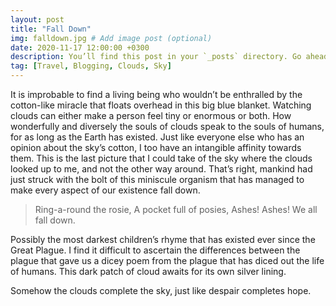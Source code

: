 ```yaml
---
layout: post
title: "Fall Down"
img: falldown.jpg # Add image post (optional)
date: 2020-11-17 12:00:00 +0300
description: You’ll find this post in your `_posts` directory. Go ahead and edit it and re-build the site to see your changes. # Add post description (optional)
tag: [Travel, Blogging, Clouds, Sky]
---
```

It is improbable to find a living being who wouldn’t be enthralled by the cotton-like miracle that floats overhead in this big blue blanket. Watching clouds can either make a person feel tiny or enormous or both. How wonderfully and diversely the souls of clouds speak to the souls of humans, for as long as the Earth has existed. Just like everyone else who has an opinion about the sky’s cotton, I too have an intangible affinity towards them. This is the last picture that I could take of the sky where the clouds looked up to me, and not the other way around. That’s right, mankind had just struck with the bolt of this miniscule organism that has managed to make every aspect of our existence fall down.

> Ring-a-round the rosie,
A pocket full of posies,
Ashes! Ashes!
We all fall down.
 

Possibly the most darkest children’s rhyme that has existed ever since the Great Plague. I find it difficult to ascertain the differences between the plague that gave us a dicey poem from the plague that has diced out the life of humans. This dark patch of cloud awaits for its own silver lining. 

Somehow the clouds complete the sky, just like despair completes hope.
